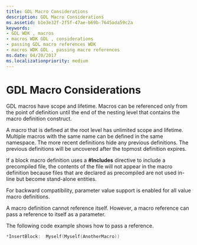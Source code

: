 ```yaml
---
title: GDL Macro Considerations
description: GDL Macro Considerations
ms.assetid: b1e3e32f-2f5f-47ae-b69b-7645ada59c2a
keywords:
- GDL WDK , macros
- macros WDK GDL , considerations
- passing GDL macro references WDK
- macros WDK GDL , passing macro references
ms.date: 04/20/2017
ms.localizationpriority: medium
---
```


# GDL Macro Considerations


GDL macros have scope and lifetime. Macros can be referenced only from the point of definition until the end of the nesting level that contains the macro definition construct.

A macro that is defined at the root level has unlimited scope and lifetime. Multiple macros with the same name can be defined in the same namespace. The more recent definitions hide any previous definitions. The previous definitions will be uncovered after the topmost definition expires.

If a block macro definition uses a **\#Includes** directive to include a precompiled file, the contents of the file will not appear in the macro definition because files that are declared as precompiled are not used in-line but become stand-alone entities.

For backward compatibility, parameter value support is enabled for all value macro definitions.

A macro definition cannot reference itself. However, a macro reference can pass a reference to itself as a parameter.

The following code example shows how to pass a reference.

```cpp
*InsertBlock:  Myself(Myself(AnotherMacro))
```

 

 




